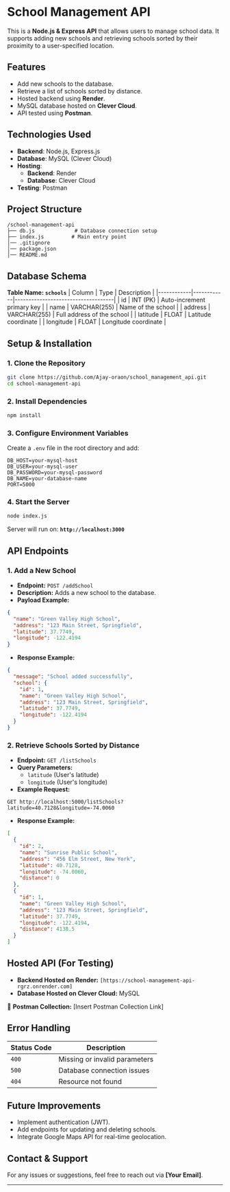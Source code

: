 # School Management API

This is a **Node.js & Express API** that allows users to manage school data. It supports adding new schools and retrieving schools sorted by their proximity to a user-specified location.

## Features
- Add new schools to the database.
- Retrieve a list of schools sorted by distance.
- Hosted backend using **Render**.
- MySQL database hosted on **Clever Cloud**.
- API tested using **Postman**.

## Technologies Used
- **Backend**: Node.js, Express.js
- **Database**: MySQL (Clever Cloud)
- **Hosting**:
  - **Backend**: Render
  - **Database**: Clever Cloud
- **Testing**: Postman

## Project Structure
```
/school-management-api
├── db.js             # Database connection setup
├── index.js         # Main entry point
│── .gitignore
│── package.json
│── README.md
```

## Database Schema

**Table Name: `schools`**
| Column     | Type        | Description                        |
|------------|------------|------------------------------------|
| id         | INT (PK)    | Auto-increment primary key       |
| name       | VARCHAR(255) | Name of the school              |
| address    | VARCHAR(255) | Full address of the school      |
| latitude   | FLOAT       | Latitude coordinate             |
| longitude  | FLOAT       | Longitude coordinate            |

## Setup & Installation

### 1. Clone the Repository
```bash
git clone https://github.com/Ajay-oraon/school_management_api.git
cd school-management-api
```

### 2. Install Dependencies
```bash
npm install
```

### 3. Configure Environment Variables
Create a `.env` file in the root directory and add:
```
DB_HOST=your-mysql-host
DB_USER=your-mysql-user
DB_PASSWORD=your-mysql-password
DB_NAME=your-database-name
PORT=5000
```

### 4. Start the Server
```bash
node index.js
```
Server will run on: **`http://localhost:3000`**

## API Endpoints

### 1. Add a New School
- **Endpoint:** `POST /addSchool`
- **Description:** Adds a new school to the database.
- **Payload Example:**
```json
{
  "name": "Green Valley High School",
  "address": "123 Main Street, Springfield",
  "latitude": 37.7749,
  "longitude": -122.4194
}
```
- **Response Example:**
```json
{
  "message": "School added successfully",
  "school": {
    "id": 1,
    "name": "Green Valley High School",
    "address": "123 Main Street, Springfield",
    "latitude": 37.7749,
    "longitude": -122.4194
  }
}
```

### 2. Retrieve Schools Sorted by Distance
- **Endpoint:** `GET /listSchools`
- **Query Parameters:**
  - `latitude` (User's latitude)
  - `longitude` (User's longitude)
- **Example Request:**
```
GET http://localhost:5000/listSchools?latitude=40.7128&longitude=-74.0060
```
- **Response Example:**
```json
[
  {
    "id": 2,
    "name": "Sunrise Public School",
    "address": "456 Elm Street, New York",
    "latitude": 40.7128,
    "longitude": -74.0060,
    "distance": 0
  },
  {
    "id": 1,
    "name": "Green Valley High School",
    "address": "123 Main Street, Springfield",
    "latitude": 37.7749,
    "longitude": -122.4194,
    "distance": 4138.5
  }
]
```

## Hosted API (For Testing)
- **Backend Hosted on Render:** `[https://school-management-api-rgrz.onrender.com]`
- **Database Hosted on Clever Cloud:** MySQL

📌 **Postman Collection:** [Insert Postman Collection Link]

## Error Handling
| Status Code | Description |
|-------------|------------|
| `400` | Missing or invalid parameters |
| `500` | Database connection issues |
| `404` | Resource not found |

## Future Improvements
- Implement authentication (JWT).
- Add endpoints for updating and deleting schools.
- Integrate Google Maps API for real-time geolocation.

## Contact & Support
For any issues or suggestions, feel free to reach out via **[Your Email]**.

---

